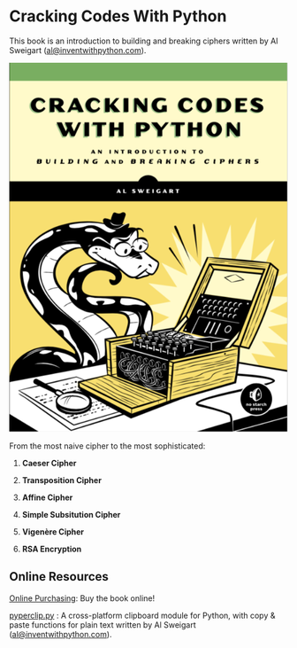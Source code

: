 # Cracking Codes With Python

This book is an introduction to building and breaking ciphers written by Al Sweigart (al@inventwithpython.com).

![](./misc/cover.png)

From the most naive cipher to the most sophisticated:

1. **Caeser Cipher**

1. **Transposition Cipher**

1. **Affine Cipher**

1. **Simple Subsitution Cipher**

1. **Vigenère Cipher**

1. **RSA Encryption**

## Online Resources

[Online Purchasing](https://nostarch.com/crackingcodes/): Buy the book online!

[pyperclip.py](https://inventwithpython.com/pyperclip.py) : A cross-platform clipboard module for Python, with copy & paste functions for plain text written by Al Sweigart (al@inventwithpython.com).

